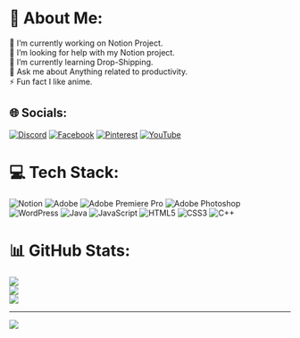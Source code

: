 # 💫 About Me:
🔭 I’m currently working on Notion Project.<br>🤝 I’m looking for help with my Notion project.<br>🌱 I’m currently learning Drop-Shipping.<br>💬 Ask me about Anything related to productivity.<br>⚡ Fun fact I like anime.


## 🌐 Socials:
[![Discord](https://img.shields.io/badge/Discord-%237289DA.svg?logo=discord&logoColor=white)](https://discord.gg/uSStHepegr) [![Facebook](https://img.shields.io/badge/Facebook-%231877F2.svg?logo=Facebook&logoColor=white)](https://facebook.com/ayanIslam.281) [![Pinterest](https://img.shields.io/badge/Pinterest-%23E60023.svg?logo=Pinterest&logoColor=white)](https://pinterest.com/ayan_islam02) [![YouTube](https://img.shields.io/badge/YouTube-%23FF0000.svg?logo=YouTube&logoColor=white)](https://youtube.com/@ayanokoji_02) 

# 💻 Tech Stack:
![Notion](https://img.shields.io/badge/Notion-%23000000.svg?style=for-the-badge&logo=notion&logoColor=white) ![Adobe](https://img.shields.io/badge/adobe-%23FF0000.svg?style=for-the-badge&logo=adobe&logoColor=white) ![Adobe Premiere Pro](https://img.shields.io/badge/Adobe%20Premiere%20Pro-9999FF.svg?style=for-the-badge&logo=Adobe%20Premiere%20Pro&logoColor=white) ![Adobe Photoshop](https://img.shields.io/badge/adobe%20photoshop-%2331A8FF.svg?style=for-the-badge&logo=adobe%20photoshop&logoColor=white) ![WordPress](https://img.shields.io/badge/WordPress-%23117AC9.svg?style=for-the-badge&logo=WordPress&logoColor=white) ![Java](https://img.shields.io/badge/java-%23ED8B00.svg?style=for-the-badge&logo=openjdk&logoColor=white) ![JavaScript](https://img.shields.io/badge/javascript-%23323330.svg?style=for-the-badge&logo=javascript&logoColor=%23F7DF1E) ![HTML5](https://img.shields.io/badge/html5-%23E34F26.svg?style=for-the-badge&logo=html5&logoColor=white) ![CSS3](https://img.shields.io/badge/css3-%231572B6.svg?style=for-the-badge&logo=css3&logoColor=white) ![C++](https://img.shields.io/badge/c++-%2300599C.svg?style=for-the-badge&logo=c%2B%2B&logoColor=white)
# 📊 GitHub Stats:
![](https://github-readme-stats.vercel.app/api?username=ayanokoji02&theme=ayu-mirage&hide_border=false&include_all_commits=false&count_private=false)<br/>
![](https://github-readme-streak-stats.herokuapp.com/?user=ayanokoji02&theme=ayu-mirage&hide_border=false)<br/>
![](https://github-readme-stats.vercel.app/api/top-langs/?username=ayanokoji02&theme=ayu-mirage&hide_border=false&include_all_commits=false&count_private=false&layout=compact)

---
[![](https://visitcount.itsvg.in/api?id=ayanokoji02&icon=10&color=0)](https://visitcount.itsvg.in)

<!-- Proudly created with GPRM ( https://gprm.itsvg.in ) -->
